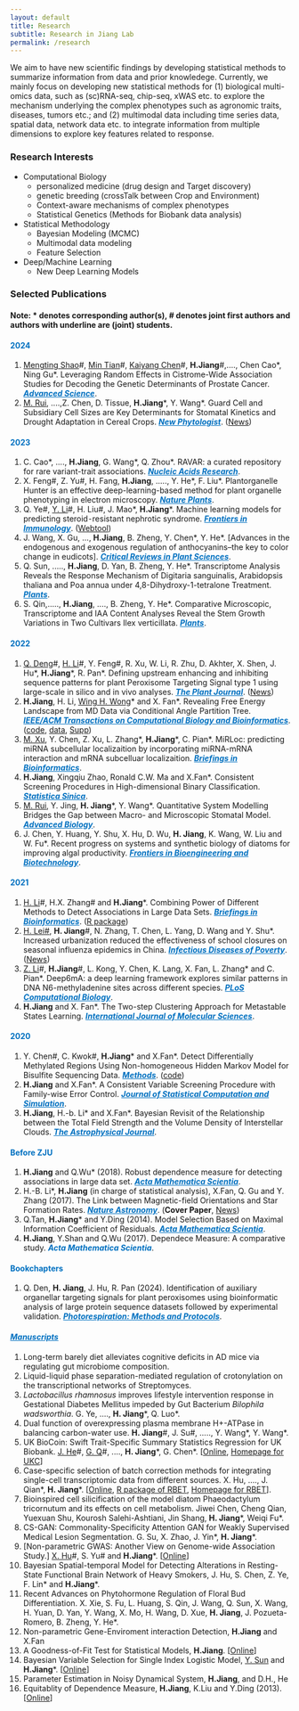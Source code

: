 ```yaml
---
layout: default
title: Research
subtitle: Research in Jiang Lab
permalink: /research
---
```

We aim to have new scientific findings by developing statistical methods to summarize information from data and prior knowledege. Currently, we mainly focus on developing new statistical methods for (1) biological multi-omics data, such as (sc)RNA-seq, chip-seq, xWAS etc. to explore the mechanism underlying the complex phenotypes such as agronomic traits, diseases, tumors etc.; and (2) multimodal data including time series data, spatial data, network data etc. to integrate information from multiple dimensions to explore key features related to response.

### Research Interests 
- Computational Biology
    - personalized medicine (drug design and Target discovery)
    - genetic breeding (crossTalk between Crop and Environment)
    - Context-aware mechanisms of complex phenotypes
    - Statistical Genetics (Methods for Biobank data analysis)
- Statistical Methodology
    - Bayesian Modeling (MCMC)
    - Multimodal data modeling
    - Feature Selection
- Deep/Machine Learning
    - New Deep Learning Models

### Selected Publications 
#### Note: \* denotes corresponding author(s), \# denotes joint first authors and authors with underline are (joint) students.
#### <span style="color:#0070C0">2024</span>
1. <u>Mengting Shao</u>\#, <u>Min Tian</u>\#, <u>Kaiyang Chen</u>\#, **H.Jiang**\#,...., Chen Cao\*, Ning Gu\*. Leveraging Random Effects in Cistrome-Wide Association Studies for Decoding the Genetic Determinants of Prostate Cancer. <a href="http://doi.org/10.1002/advs.202400815" style="color: #0070C0;">***Advanced Science***</a>.
1. <u>M. Rui</u>, ....,Z. Chen, D. Tissue, **H.Jiang**\*, Y. Wang\*. Guard Cell and Subsidiary Cell Sizes are Key Determinants for Stomatal Kinetics and Drought Adaptation in Cereal Crops. <a href="https://nph.onlinelibrary.wiley.com/doi/full/10.1111/nph.19757" style="color: #0070C0;">***New Phytologist***</a>. ([News](http://www.cab.zju.edu.cn/nxx/2024/0504/c6958a2910834/page.htm))

#### <span style="color:#0070C0">2023</span>
1. C. Cao\*, ...., **H.Jiang**, G. Wang\*, Q. Zhou\*. RAVAR: a curated repository for rare variant-trait associations. <a href="https://academic.oup.com/nar/advance-article/doi/10.1093/nar/gkad876/7311081?login=true" style="color: #0070C0;">***Nucleic Acids Research***</a>.
1. X. Feng\#, Z. Yu\#, H. Fang, **H.Jiang**, ....., Y. He\*,  F. Liu\*. Plantorganelle Hunter is an effective deep-learning-based method for plant organelle phenotyping in electron microscopy. <a href="https://www.nature.com/articles/s41477-023-01527-5" style="color: #0070C0;">***Nature Plants***</a>.
1. Q. Ye\#, <u>Y. Li</u>\#,  H. Liu\#, J. Mao\*, **H.Jiang**\*. Machine learning models for predicting steroid⁃resistant nephrotic syndrome. <a href="https://www.frontiersin.org/articles/10.3389/fimmu.2023.1090241/full" style="color: #0070C0;">***Frontiers in Immunology***</a>. ([Webtool](https://datalinkx.shinyapps.io/srns/))
1. J. Wang, X. Gu, ..., **H.Jiang**, B. Zheng, Y. Chen\*, Y. He\*. [Advances in the endogenous and exogenous regulation of anthocyanins–the key to color change in eudicots]. <a href="https://www.tandfonline.com/doi/full/10.1080/07352689.2023.2227485" style="color: #0070C0;">***Critical Reviews in Plant Sciences***</a>.
1. Q. Sun, ....., **H.Jiang**, D. Yan, B. Zheng, Y. He\*. Transcriptome Analysis Reveals the Response Mechanism of Digitaria sanguinalis, Arabidopsis thaliana and Poa annua under 4,8-Dihydroxy-1-tetralone Treatment. <a href="https://www.mdpi.com/2223-7747/12/14/2728/review_report" style="color: #0070C0;">***Plants***</a>.
1. S. Qin,....., **H.Jiang**, ...., B. Zheng, Y. He\*. Comparative Microscopic, Transcriptome and IAA Content Analyses Reveal the Stem Growth Variations in Two Cultivars Ilex verticillata. <a href="https://www.mdpi.com/2223-7747/12/10/1941" style="color: #0070C0;">***Plants***</a>.

#### <span style="color:#0070C0">2022</span>
1. <u>Q. Deng</u>\#, <u> H. Li</u>\#, Y. Feng\#, R. Xu, W. Li, R. Zhu, D. Akhter, X. Shen, J. Hu\*, **H.Jiang**\*, R. Pan\*. Defining upstream enhancing and inhibiting sequence patterns for plant Peroxisome Targeting Signal type 1 using large-scale in silico and in vivo analyses. <a href="https://onlinelibrary.wiley.com/doi/10.1111/tpj.15840" style="color: #0070C0;">***The Plant Journal***</a>. ([News](http://www.cab.zju.edu.cn/chinese/2022/0705/c11148a2601415/page.htm))
1. **H.Jiang**, H. Li, [Wing H. Wong](https://biox.stanford.edu/people/wing-wong)\* and X. Fan\*. Revealing Free Energy Landscape from MD Data via Conditional Angle Partition Tree. <a href="https://ieeexplore.ieee.org/abstract/document/9767706" style="color: #0070C0;">***IEEE/ACM Transactions on Computational Biology and Bioinformatics***</a>. ([code](/resources/capt.zip), [data](/resources/ala-traj.zip), [Supp](/resources/capt-supp.pdf))
1. <u>M. Xu</u>, Y. Chen, Z. Xu, L. Zhang\*, **H.Jiang**\*, C. Pian\*. MiRLoc: predicting miRNA subcellular localizaition by incorporating miRNA-mRNA interaction and mRNA subcelluar localizaition. <a href="https://academic.oup.com/bib/advance-article-abstract/doi/10.1093/bib/bbac044/6532537" style="color: #0070C0;">***Briefings in Bioinformatics***</a>.
1. **H.Jiang**, Xingqiu Zhao, Ronald C.W. Ma and X.Fan\*. Consistent Screening Procedures in High-dimensional Binary Classification. <a href="http://www3.stat.sinica.edu.tw/preprint/SS-2020-0088_Preprint.pdf" style="color: #0070C0;">***Statistica Sinica***</a>.
1. <u>M. Rui</u>, Y. Jing, **H. Jiang**\*, Y. Wang\*. Quantitative System Modelling Bridges the Gap between Macro- and Microscopic Stomatal Model. <a href="https://onlinelibrary.wiley.com/doi/10.1002/adbi.202200131" style="color: #0070C0;">***Advanced Biology***</a>.
1. J. Chen, Y. Huang, Y. Shu, X. Hu, D. Wu, **H. Jiang**, K. Wang, W. Liu and W. Fu\*. Recent progress on systems and synthetic biology of diatoms for improving algal productivity. <a href="https://www.frontiersin.org/journals/bioengineering-and-biotechnology/articles/10.3389/fbioe.2022.908804/full" style="color: #0070C0;">***Frontiers in Bioengineering and Biotechnology***</a>.

#### <span style="color:#0070C0">2021</span>
1. <u>H. Li</u>\#, H.X. Zhang\# and **H.Jiang**\*. Combining Power of Different Methods to Detect Associations in Large Data Sets. <a href="https://academic.oup.com/bib/advance-article/doi/10.1093/bib/bbab488/6447432" style="color: #0070C0;">***Briefings in Bioinformatics***</a>. ([R package](/resources/DM.zip))
1. [H. Lei\#](https://person.zju.edu.cn/0018217), **H. Jiang**\#, N. Zhang, T. Chen, L. Yang, D. Wang and Y. Shu\*. Increased urbanization reduced the effectiveness of school closures on seasonal influenza epidemics in China. <a href="https://idpjournal.biomedcentral.com/articles/10.1186/s40249-021-00911-7" style="color: #0070C0;">***Infectious Diseases of Poverty***</a>. ([News](https://nihds.zju.edu.cn/2022/0426/c66553a2524226/page.htm))
1. <u>Z. Li</u>\#, **H.Jiang**\#, L. Kong, Y. Chen, K. Lang, X. Fan, L. Zhang\* and C. Pian\*. Deep6mA: a deep learning framework explores similar patterns in DNA N6-methyladenine sites across different species. <a href="https://doi.org/10.1371/journal.pcbi.1008767" style="color: #0070C0;">***PLoS Computational Biology***</a>.
1. **H.Jiang** and X. Fan\*. The Two-step Clustering Approach for Metastable States Learning. <a href="https://www.mdpi.com/1422-0067/22/12/6576" style="color: #0070C0;">***International Journal of Molecular Sciences***</a>.

#### <span style="color:#0070C0">2020</span>
1. Y. Chen\#, C. Kwok\#, **H.Jiang**\* and X.Fan\*. Detect Differentially Methylated Regions Using Non-homogeneous Hidden Markov Model for Bisulfite Sequencing Data. <a href="https://doi.org/10.1016/j.ymeth.2020.09.009" style="color: #0070C0;">***Methods***</a>. ([code](/resources/BSDMR.zip))
1. **H.Jiang** and X.Fan\*. A Consistent Variable Screening Procedure with Family-wise Error Control. <a href="https://doi.org/10.1080/00949655.2020.1724291" style="color: #0070C0;">***Journal of Statistical Computation and Simulation***</a>.
1. **H.Jiang**, H.-b. Li\* and X.Fan\*. Bayesian Revisit of the Relationship between the Total Field Strength and the Volume Density of Interstellar Clouds. <a href="https://doi.org/10.3847/1538-4357/ab672b" style="color: #0070C0;">***The Astrophysical Journal***</a>.

#### <span style="color:#0070C0">Before ZJU</span>
1. **H.Jiang** and Q.Wu\* (2018). Robust dependence measure for detecting associations in large data set. <a href="https://doi.org/10.1016/S0252-9602(17)30117-0" style="color: #0070C0;">***Acta Mathematica Scientia***</a>.
1. H.-B. Li\*, **H.Jiang** (in charge of statistical analysis), X.Fan, Q. Gu and Y. Zhang (2017). The Link between Magnetic-field Orientations and Star Formation Rates. <a href="https://doi.org/10.1038/s41550-017-0158" style="color: #0070C0;">***Nature Astronomy***</a>. (**Cover Paper**, [News](https://www.cpr.cuhk.edu.hk/en/press/cuhk-physicist-and-statistician-work-together-to-reveal-link-between-magnetic-fields-and-birth-rate-of-stars/))
1. Q.Tan, **H.Jiang**\* and Y.Ding (2014). Model Selection Based on Maximal Information Coefficient of Residuals. <a href="https://doi.org/10.1016/S0252-9602(14)60031-X" style="color: #0070C0;">***Acta Mathematica Scientia***</a>.
1. **H.Jiang**, Y.Shan and Q.Wu (2017). Dependece Measure: A comparative study. <span style="color:#0070C0">***Acta Mathematica Scientia***</span>.

#### <span style="color:#0070C0">Bookchapters</span>
1. Q. Den, **H. Jiang**, J. Hu, R. Pan (2024). Identification of auxiliary organellar targeting signals for plant peroxisomes using bioinformatic analysis of large protein sequence datasets followed by experimental validation. <a href="https://doi.org/10.1007/978-1-0716-3802-6" style="color: #0070C0;">***Photorespiration: Methods and Protocols***</a>.

#### <a href="/resources" style="color: #0070C0;">***Manuscripts***</a>
1. Long-term barely diet alleviates cognitive deficits in AD mice via regulating gut microbiome composition.
1. Liquid-liquid phase separation-mediated regulation of crotonylation on the transcriptional networks of Streptomyces.
1. *Lactobacillus rhamnosus* improves lifestyle intervention response in Gestational Diabetes Mellitus impeded by Gut Bacterium *Bilophila wadsworthia*. G. Ye, ...., **H. Jiang**\*, Q. Luo\*.
1. Dual function of overexpressing plasma membrane H+-ATPase in balancing carbon-water use. **H. Jiang**\#, J. Su\#, ....., Y. Wang\*, Y. Wang\*.
1. UK BioCoin: Swift Trait-Specific Summary Statistics Regression for UK Biobank. <u>J. He</u>\#, <u>G. Q</u>\#, ...., **H. Jiang**\*, G. Chen\*. [[Online](https://biorxiv.org/cgi/content/short/2024.04.12.589273v1), [Homepage for UKC](https://github.com/Ttttt47/UKBioCoin)]
1.  Case-specific selection of batch correction methods for integrating single-cell transcriptomic data from different sources. X. Hu, ...., J. Qian\*, **H. Jiang**\*. [[Online](https://biorxiv.org/cgi/content/short/2024.05.26.595911v1), [R package of RBET](/resources/RBET_0.1.0.zip), [Homepage for RBET](https://github.com/zlyx26/RBET)].
1. Bioinspired cell silicification of the model diatom Phaeodactylum tricornutum and its effects on cell metabolism. Jiwei Chen, Cheng Qian, Yuexuan Shu, Kourosh Salehi-Ashtiani, Jin Shang, **H. Jiang**\*, Weiqi Fu\*.
1. CS-GAN: Commonality-Specificity Attention GAN for Weakly Supervised Medical Lesion Segmentation. G. Su, X. Zhao, J. Yin\*, **H. Jiang**\*.
1. [Non-parametric GWAS: Another View on Genome-wide Association Study.] <u>X. Hu</u>\#, S. Yu\# and **H.Jiang**\*. [[Online](https://www.biorxiv.org/content/10.1101/2022.11.11.516099v1)]
1. Bayesian Spatial-temporal Model for Detecting Alterations in Resting-State Functional Brain Network of Heavy Smokers, J. Hu, S. Chen, Z. Ye, F. Lin\* and **H.Jiang**\*.
1. Recent Advances on Phytohormone Regulation of Floral Bud Differentiation. X. Xie, S. Fu, L. Huang, S. Qin, J. Wang, Q. Sun, X. Wang, H. Yuan, D. Yan, Y. Wang, X. Mo, H. Wang, D. Xue, **H. Jiang**, J. Pozueta-Romero, B. Zheng, Y. He\*.
1. Non-parametric Gene-Enviroment interaction Detection, **H.Jiang** and X.Fan
1. A Goodness-of-Fit Test for Statistical Models, **H.Jiang**. [[Online](https://arxiv.org/pdf/2006.08864.pdf)]
1. Bayesian Variable Selection for Single Index Logistic Model, <u>Y. Sun</u> and **H.Jiang**\*. [[Online](https://arxiv.org/pdf/2012.06199.pdf)]
1. Parameter Estimation in Noisy Dynamical System, **H.Jiang**, and  D.H., He
1. Equitablity of Dependence Measure, **H.Jiang**, K.Liu and Y.Ding (2013). [[Online](https://arxiv.org/pdf/1501.02102.pdf)]
